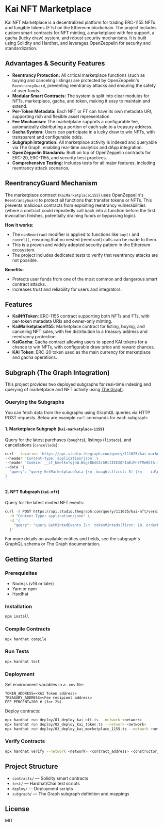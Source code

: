 # Kai NFT Marketplace

Kai NFT Marketplace is a decentralized platform for trading ERC-1155 NFTs and fungible tokens (FTs) on the Ethereum blockchain. The project includes custom smart contracts for NFT minting, a marketplace with fee support, a gacha (lucky draw) system, and robust security mechanisms. It is built using Solidity and Hardhat, and leverages OpenZeppelin for security and standardization.

## Advantages & Security Features

- **Reentrancy Protection:** All critical marketplace functions (such as buying and canceling listings) are protected by OpenZeppelin's `ReentrancyGuard`, preventing reentrancy attacks and ensuring the safety of user funds.
- **Modular Smart Contracts:** The system is split into clear modules for NFTs, marketplace, gacha, and token, making it easy to maintain and extend.
- **Per-Token Metadata:** Each NFT or FT can have its own metadata URI, supporting rich and flexible asset representation.
- **Fee Mechanism:** The marketplace supports a configurable fee, automatically distributing a portion of each sale to a treasury address.
- **Gacha System:** Users can participate in a lucky draw to win NFTs, with transparent and configurable odds.
- **Subgraph Integration:** All marketplace activity is indexed and queryable via The Graph, enabling real-time analytics and dApp integration.
- **OpenZeppelin Standards:** Built on top of OpenZeppelin contracts for ERC-20, ERC-1155, and security best practices.
- **Comprehensive Testing:** Includes tests for all major features, including reentrancy attack scenarios.

## ReentrancyGuard Mechanism

The marketplace contract (`KaiMarketplace1155`) uses OpenZeppelin's `ReentrancyGuard` to protect all functions that transfer tokens or NFTs. This prevents malicious contracts from exploiting reentrancy vulnerabilities (where a contract could repeatedly call back into a function before the first invocation finishes, potentially draining funds or bypassing logic).

**How it works:**
- The `nonReentrant` modifier is applied to functions like `buy()` and `cancel()`, ensuring that no nested (reentrant) calls can be made to them.
- This is a proven and widely adopted security pattern in the Ethereum ecosystem.
- The project includes dedicated tests to verify that reentrancy attacks are not possible.

**Benefits:**
- Protects user funds from one of the most common and dangerous smart contract attacks.
- Increases trust and reliability for users and integrators.

## Features
- **KaiNftToken**: ERC-1155 contract supporting both NFTs and FTs, with per-token metadata URIs and owner-only minting.
- **KaiMarketplace1155**: Marketplace contract for listing, buying, and canceling NFT sales, with fee distribution to a treasury address and reentrancy protection.
- **KaiGacha**: Gacha contract allowing users to spend KAI tokens for a chance to win NFTs, with configurable draw price and reward chances.
- **KAI Token**: ERC-20 token used as the main currency for marketplace and gacha operations.

## Subgraph (The Graph Integration)

This project provides two deployed subgraphs for real-time indexing and querying of marketplace and NFT activity using [The Graph](https://thegraph.com/).

### Querying the Subgraphs

You can fetch data from the subgraphs using GraphQL queries via HTTP POST requests. Below are example `curl` commands for each subgraph:

#### 1. Marketplace Subgraph (`kai-marketplace-1155`)
Query for the latest purchases (`boughts`), listings (`listeds`), and cancellations (`cancelleds`):

```sh
curl --location 'https://api.studio.thegraph.com/query/111625/kai-marketplace-1155/version/latest' \
--header 'Content-Type: application/json' \
--header 'Cookie: __cf_bm=lknfqjnW.WsgsBbdG3rbRc2IEE2QFIaEzFnrTMm0btA-1747728634-1.0.1.1-1VdVYhb1QeJo952hT_1fJznea8Yt5.iRlm2cQ9Y.2D.ntNAOufsktC1w_HVJ2dIjIJR80H7NY9F1wvhRQs4zSQ0oPPxwFMmd7pd9UZihGTg' \
--data '{
  "query": "query GetMarketplaceData {\n  boughts(first: 5) {\n    id\n    listingId\n    buyer\n    amount\n  }\n  listeds(first: 5) {\n    listingId\n    id\n    tokenId\n    amount\n    price\n  }\n  cancelleds(first: 5) {\n    id\n    listingId\n    blockNumber\n    blockTimestamp\n  }\n}"
}
'
```

#### 2. NFT Subgraph (`kai-nft`)
Query for the latest minted NFT events:

```sh
curl -X POST https://api.studio.thegraph.com/query/111625/kai-nft/version/latest \
  -H "Content-Type: application/json" \
  -d '{
    "query": "query GetMintedEvents {\n  tokenMinteds(first: 10, orderBy: blockTimestamp, orderDirection: desc) {\n    id\n    to\n    tokenId\n    amount\n    uri\n    blockTimestamp\n  }\n}"
  }'
```

For more details on available entities and fields, see the subgraph's GraphQL schema or The Graph documentation.

## Getting Started

### Prerequisites
- Node.js (v16 or later)
- Yarn or npm
- Hardhat

### Installation
```sh
npm install
```

### Compile Contracts
```sh
npx hardhat compile
```

### Run Tests
```sh
npx hardhat test
```

### Deployment
Set environment variables in a `.env` file:
```
TOKEN_ADDRESS=<KAI Token address>
TREASURY_ADDRESS=<Fee recipient address>
FEE_PERCENT=200 # (for 2%)
```
Deploy contracts:
```sh
npx hardhat run deploy/01_deploy_kai_nft.ts --network <network>
npx hardhat run deploy/02_deploy_kai_token.ts --network <network>
npx hardhat run deploy/03_deploy_kai_marketplace_1155.ts --network <network>
```

### Verify Contracts
```sh
npx hardhat verify --network <network> <contract_address> <constructor_args>
```

## Project Structure
- `contracts/` — Solidity smart contracts
- `test/` — Hardhat/Chai test scripts
- `deploy/` — Deployment scripts
- `subgraph/` — The Graph subgraph definition and mappings

## License
MIT
